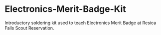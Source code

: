 # Electronics-Merit-Badge-Kit
Introductory soldering kit used to teach Electronics Merit Badge at Resica Falls Scout Reservation.
